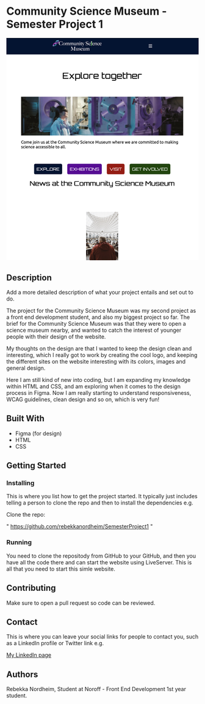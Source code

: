 # Community Science Museum - Semester Project 1

![image](Images/Skjermbilde%202023-05-31%20kl.%2022.16.04.png)

## Description

Add a more detailed description of what your project entails and set out to do.

The project for the Community Science Museum was my second project as a front end development student, and also my biggest project so far. The brief for the Community Science Museum was that they were to open a science museum nearby, and wanted to catch the interest of younger people with their design of the website. 

My thoughts on the design are that I wanted to keep the design clean and interesting, which I really got to work by creating the cool logo, and keeping the different sites on the website interesting with its colors, images and general design. 

Here I am still kind of new into coding, but I am expanding my knowledge within HTML and CSS, and am exploring when it comes to the design process in Figma. Now I am really starting to understand responsiveness, WCAG guidelines, clean design and so on, which is very fun!

## Built With

- Figma (for design)
- HTML
- CSS

## Getting Started

### Installing

This is where you list how to get the project started. It typically just includes telling a person to clone the repo and then to install the dependencies e.g.

Clone the repo:

" https://github.com/rebekkanordheim/SemesterProject1 "

### Running

You need to clone the repositody from GitHub to your GitHub, and then you have all the code there and can start the website using LiveServer.
This is all that you need to start this simle website.

## Contributing

Make sure to open a pull request so code can be reviewed.

## Contact

This is where you can leave your social links for people to contact you, such as a LinkedIn profile or Twitter link e.g.

[My LinkedIn page](https://no.linkedin.com/in/rebekka-nordheim-903377194)

## Authors

Rebekka Nordheim, Student at Noroff - Front End Development 1st year student.
